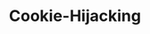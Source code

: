 ---
layout: tag-list
type: tag
title: Cookie-Hijacking
slug: Cookie-Hijacking
category: Tag
sidebar: false
description: >
    Es un error de software que se produce cuando un programa no controla adecuadamente la cantidad de datos.
---